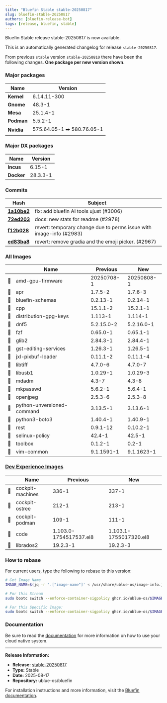 ```yaml
---
title: "Bluefin Stable stable-20250817"
slug: bluefin-stable-20250817
authors: [bluefin-release-bot]
tags: [release, bluefin, stable]
---
```


Bluefin Stable release stable-20250817 is now available.

<!--truncate-->

This is an automatically generated changelog for release `stable-20250817`.

From previous `stable` version `stable-20250810` there have been the following changes. **One package per new version shown.**

### Major packages
| Name | Version |
| --- | --- |
| **Kernel** | 6.14.11-300 |
| **Gnome** | 48.3-1 |
| **Mesa** | 25.1.4-1 |
| **Podman** | 5.5.2-1 |
| **Nvidia** | 575.64.05-1 ➡️ 580.76.05-1 |

### Major DX packages
| Name | Version |
| --- | --- |
| **Incus** | 6.15-1 |
| **Docker** | 28.3.3-1 |

### Commits
| Hash | Subject |
| --- | --- |
| **[1a10be2](https://github.com/ublue-os/bluefin/commit/1a10be2135ca09e9cf2453992cadd08f98d217c9)** | fix: add bluefin AI tools ujust (#3006) |
| **[72ed203](https://github.com/ublue-os/bluefin/commit/72ed2032ea420b6801af68fd01f89be4b45cbebe)** | docs: new stats for readme (#2978) |
| **[f12b028](https://github.com/ublue-os/bluefin/commit/f12b0287d5e8459bd2ae7dedde02adb48503d7ec)** | revert: temporary change due to perms issue with image-info (#2983) |
| **[ed83ba8](https://github.com/ublue-os/bluefin/commit/ed83ba8604beb37816b9625523f082e78557713b)** | revert: remove gradia and the emoji picker. (#2967) |

### All Images
| | Name | Previous | New |
| --- | --- | --- | --- |
| 🔄 | amd-gpu-firmware | 20250708-1 | 20250808-1 |
| 🔄 | apr | 1.7.5-2 | 1.7.6-3 |
| 🔄 | bluefin-schemas | 0.2.13-1 | 0.2.14-1 |
| 🔄 | cpp | 15.1.1-2 | 15.2.1-1 |
| 🔄 | distribution-gpg-keys | 1.113-1 | 1.114-1 |
| 🔄 | dnf5 | 5.2.15.0-2 | 5.2.16.0-1 |
| 🔄 | fzf | 0.65.0-1 | 0.65.1-1 |
| 🔄 | glib2 | 2.84.3-1 | 2.84.4-1 |
| 🔄 | gst-editing-services | 1.26.3-1 | 1.26.5-1 |
| 🔄 | jxl-pixbuf-loader | 0.11.1-2 | 0.11.1-4 |
| 🔄 | libtiff | 4.7.0-6 | 4.7.0-7 |
| 🔄 | libusb1 | 1.0.29-1 | 1.0.29-3 |
| 🔄 | mdadm | 4.3-7 | 4.3-8 |
| 🔄 | mkpasswd | 5.6.2-1 | 5.6.4-1 |
| 🔄 | openjpeg | 2.5.3-6 | 2.5.3-8 |
| 🔄 | python-unversioned-command | 3.13.5-1 | 3.13.6-1 |
| 🔄 | python3-boto3 | 1.40.4-1 | 1.40.9-1 |
| 🔄 | rest | 0.9.1-12 | 0.10.2-1 |
| 🔄 | selinux-policy | 42.4-1 | 42.5-1 |
| 🔄 | toolbox | 0.1.2-1 | 0.2-1 |
| 🔄 | vim-common | 9.1.1591-1 | 9.1.1623-1 |

### [Dev Experience Images](https://docs.projectbluefin.io/bluefin-dx)
| | Name | Previous | New |
| --- | --- | --- | --- |
| 🔄 | cockpit-machines | 336-1 | 337-1 |
| 🔄 | cockpit-ostree | 212-1 | 213-1 |
| 🔄 | cockpit-podman | 109-1 | 111-1 |
| 🔄 | code | 1.103.0-1754517537.el8 | 1.103.1-1755017320.el8 |
| 🔄 | librados2 | 19.2.3-1 | 19.2.3-3 |



### How to rebase
For current users, type the following to rebase to this version:
```bash
# Get Image Name
IMAGE_NAME=$(jq -r '.["image-name"]' < /usr/share/ublue-os/image-info.json)

# For this Stream
sudo bootc switch --enforce-container-sigpolicy ghcr.io/ublue-os/$IMAGE_NAME:stable

# For this Specific Image:
sudo bootc switch --enforce-container-sigpolicy ghcr.io/ublue-os/$IMAGE_NAME:stable-20250817
```

### Documentation
Be sure to read the [documentation](https://docs.projectbluefin.io/) for more information
on how to use your cloud native system.

---

**Release Information:**
- **Release:** [stable-20250817](https://github.com/ublue-os/bluefin/releases/tag/stable-20250817)
- **Type:** Stable
- **Date:** 2025-08-17
- **Repository:** ublue-os/bluefin

For installation instructions and more information, visit the [Bluefin documentation](https://docs.projectbluefin.io/).
